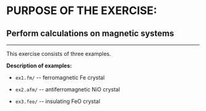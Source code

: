 # PURPOSE OF THE EXERCISE: 
## Perform calculations on magnetic systems
-------------------------------------------------------

This exercise consists of three examples. 

**Description of examples:**

* `ex1.fm/`  -- ferromagnetic Fe crystal

* `ex2.afm/` -- antiferromagnetic NiO crystal

* `ex3.feo/` -- insulating FeO crystal
